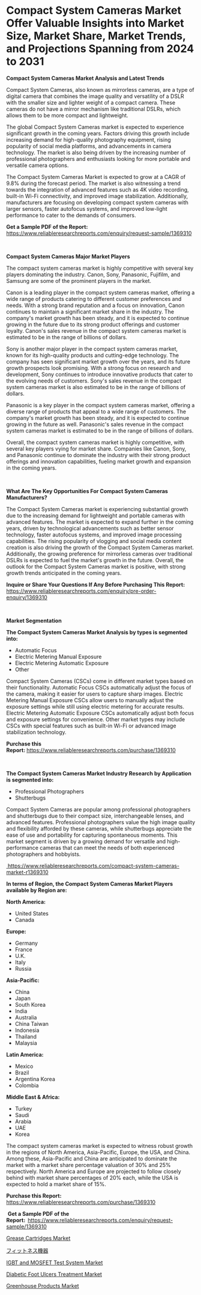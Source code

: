 <p><h1>Compact System Cameras Market Offer Valuable Insights into Market Size, Market Share, Market Trends, and Projections Spanning from 2024 to 2031</h1></p><p><strong>Compact System Cameras Market Analysis and Latest Trends</strong></p>
<p><p>Compact System Cameras, also known as mirrorless cameras, are a type of digital camera that combines the image quality and versatility of a DSLR with the smaller size and lighter weight of a compact camera. These cameras do not have a mirror mechanism like traditional DSLRs, which allows them to be more compact and lightweight.</p><p>The global Compact System Cameras market is expected to experience significant growth in the coming years. Factors driving this growth include increasing demand for high-quality photography equipment, rising popularity of social media platforms, and advancements in camera technology. The market is also being driven by the increasing number of professional photographers and enthusiasts looking for more portable and versatile camera options.</p><p>The Compact System Cameras Market is expected to grow at a CAGR of 9.8% during the forecast period. The market is also witnessing a trend towards the integration of advanced features such as 4K video recording, built-in Wi-Fi connectivity, and improved image stabilization. Additionally, manufacturers are focusing on developing compact system cameras with larger sensors, faster autofocus systems, and improved low-light performance to cater to the demands of consumers.</p></p>
<p><strong>Get a Sample PDF of the Report:&nbsp;</strong> <a href="https://www.reliableresearchreports.com/enquiry/request-sample/1369310">https://www.reliableresearchreports.com/enquiry/request-sample/1369310</a></p>
<p>&nbsp;</p>
<p><strong>Compact System Cameras Major Market Players</strong></p>
<p><p>The compact system cameras market is highly competitive with several key players dominating the industry. Canon, Sony, Panasonic, Fujifilm, and Samsung are some of the prominent players in the market. </p><p>Canon is a leading player in the compact system cameras market, offering a wide range of products catering to different customer preferences and needs. With a strong brand reputation and a focus on innovation, Canon continues to maintain a significant market share in the industry. The company's market growth has been steady, and it is expected to continue growing in the future due to its strong product offerings and customer loyalty. Canon's sales revenue in the compact system cameras market is estimated to be in the range of billions of dollars.</p><p>Sony is another major player in the compact system cameras market, known for its high-quality products and cutting-edge technology. The company has seen significant market growth over the years, and its future growth prospects look promising. With a strong focus on research and development, Sony continues to introduce innovative products that cater to the evolving needs of customers. Sony's sales revenue in the compact system cameras market is also estimated to be in the range of billions of dollars.</p><p>Panasonic is a key player in the compact system cameras market, offering a diverse range of products that appeal to a wide range of customers. The company's market growth has been steady, and it is expected to continue growing in the future as well. Panasonic's sales revenue in the compact system cameras market is estimated to be in the range of billions of dollars.</p><p>Overall, the compact system cameras market is highly competitive, with several key players vying for market share. Companies like Canon, Sony, and Panasonic continue to dominate the industry with their strong product offerings and innovation capabilities, fueling market growth and expansion in the coming years.</p></p>
<p>&nbsp;</p>
<p><strong>What Are The Key Opportunities For Compact System Cameras Manufacturers?</strong></p>
<p><p>The Compact System Cameras market is experiencing substantial growth due to the increasing demand for lightweight and portable cameras with advanced features. The market is expected to expand further in the coming years, driven by technological advancements such as better sensor technology, faster autofocus systems, and improved image processing capabilities. The rising popularity of vlogging and social media content creation is also driving the growth of the Compact System Cameras market. Additionally, the growing preference for mirrorless cameras over traditional DSLRs is expected to fuel the market's growth in the future. Overall, the outlook for the Compact System Cameras market is positive, with strong growth trends anticipated in the coming years.</p></p>
<p><strong>Inquire or Share Your Questions If Any Before Purchasing This Report:</strong> <a href="https://www.reliableresearchreports.com/enquiry/pre-order-enquiry/1369310">https://www.reliableresearchreports.com/enquiry/pre-order-enquiry/1369310</a></p>
<p>&nbsp;</p>
<p><strong>Market Segmentation</strong></p>
<p><strong>The Compact System Cameras Market Analysis by types is segmented into:</strong></p>
<p><ul><li>Automatic Focus</li><li>Electric Metering Manual Exposure</li><li>Electric Metering Automatic Exposure</li><li>Other</li></ul></p>
<p><p>Compact System Cameras (CSCs) come in different market types based on their functionality. Automatic Focus CSCs automatically adjust the focus of the camera, making it easier for users to capture sharp images. Electric Metering Manual Exposure CSCs allow users to manually adjust the exposure settings while still using electric metering for accurate results. Electric Metering Automatic Exposure CSCs automatically adjust both focus and exposure settings for convenience. Other market types may include CSCs with special features such as built-in Wi-Fi or advanced image stabilization technology.</p></p>
<p><strong>Purchase this Report:&nbsp;</strong><a href="https://www.reliableresearchreports.com/purchase/1369310">https://www.reliableresearchreports.com/purchase/1369310</a></p>
<p>&nbsp;</p>
<p><strong>The Compact System Cameras Market Industry Research by Application is segmented into:</strong></p>
<p><ul><li>Professional Photographers</li><li>Shutterbugs</li></ul></p>
<p><p>Compact System Cameras are popular among professional photographers and shutterbugs due to their compact size, interchangeable lenses, and advanced features. Professional photographers value the high image quality and flexibility afforded by these cameras, while shutterbugs appreciate the ease of use and portability for capturing spontaneous moments. This market segment is driven by a growing demand for versatile and high-performance cameras that can meet the needs of both experienced photographers and hobbyists.</p></p>
<p><a href="https://www.reliableresearchreports.com/compact-system-cameras-market-r1369310">&nbsp;https://www.reliableresearchreports.com/compact-system-cameras-market-r1369310</a></p>
<p><strong>In terms of Region, the Compact System Cameras Market Players available by Region are:</strong></p>
<p>
    <p> <strong> North America: </strong>
        <ul>
            <li>United States</li>
            <li>Canada</li>
        </ul>
        </p> 
    <p> <strong> Europe: </strong>
        <ul>
            <li>Germany</li>
            <li>France</li>
            <li>U.K.</li>
            <li>Italy</li>
            <li>Russia</li>
        </ul>
        </p> 
    <p> <strong> Asia-Pacific: </strong>
        <ul>
            <li>China</li>
            <li>Japan</li>
            <li>South Korea</li>
            <li>India</li>
            <li>Australia</li>
            <li>China Taiwan</li>
            <li>Indonesia</li>
            <li>Thailand</li>
            <li>Malaysia</li>
        </ul>
        </p> 
    <p> <strong> Latin America: </strong>
        <ul>
            <li>Mexico</li>
            <li>Brazil</li>
            <li>Argentina Korea</li>
            <li>Colombia</li>
        </ul>
        </p> 
    <p> <strong> Middle East & Africa: </strong>
        <ul>
            <li>Turkey</li>
            <li>Saudi</li>
            <li>Arabia</li>
            <li>UAE</li>
            <li>Korea</li>
        </ul>
    </p>
    </p>
<p><p>The compact system cameras market is expected to witness robust growth in the regions of North America, Asia-Pacific, Europe, the USA, and China. Among these, Asia-Pacific and China are anticipated to dominate the market with a market share percentage valuation of 30% and 25% respectively. North America and Europe are projected to follow closely behind with market share percentages of 20% each, while the USA is expected to hold a market share of 15%.</p></p>
<p><strong>Purchase this Report: </strong><a href="https://www.reliableresearchreports.com/purchase/1369310">https://www.reliableresearchreports.com/purchase/1369310</a></p>
<p>&nbsp;<strong>Get a Sample PDF of the Report:&nbsp;&nbsp;</strong><a href="https://www.reliableresearchreports.com/enquiry/request-sample/1369310">https://www.reliableresearchreports.com/enquiry/request-sample/1369310</a></p>
<p><strong></strong></p>
<p><p><a href="https://www.linkedin.com/pulse/deep-dive-grease-cartridges-market-itstrends-segmentation-mhrcc">Grease Cartridges Market</a></p><p><a href="https://medium.com/@frankfurter35566/%E3%83%95%E3%82%A3%E3%83%83%E3%83%88%E3%83%8D%E3%82%B9%E6%A9%9F%E5%99%A8%E5%B8%82%E5%A0%B4%E5%88%86%E6%9E%90-%E3%81%9D%E3%81%AEcagr-%E5%B8%82%E5%A0%B4%E3%82%BB%E3%82%B0%E3%83%A1%E3%83%B3%E3%83%86%E3%83%BC%E3%82%B7%E3%83%A7%E3%83%B3-%E3%81%8A%E3%82%88%E3%81%B3%E3%82%B0%E3%83%AD%E3%83%BC%E3%83%90%E3%83%AB%E7%94%A3%E6%A5%AD%E6%A6%82%E8%A6%81-efc910b47a24">フィットネス機器</a></p><p><a href="https://issuu.com/reportprime-2/docs/igbt-and-mosfet-test-system-market-size-2030.pptx">IGBT and MOSFET Test System Market</a></p><p><a href="https://github.com/kmatchooka/Market-Research-Report-List-1/blob/main/diabetic-foot-ulcers-treatment-market.md">Diabetic Foot Ulcers Treatment Market</a></p><p><a href="https://www.linkedin.com/pulse/greenhouse-products-market-trends-analysis-opportunities-fswec">Greenhouse Products Market</a></p></p>